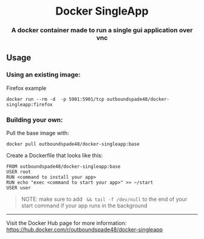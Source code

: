 <h1 align='center'> Docker SingleApp </h1>
<h3 align="center">A docker container made to run a single gui application over vnc</h3>

## Usage

### Using an existing image:
Firefox example
```
docker run --rm -d  -p 5901:5901/tcp outboundspade48/docker-singleapp:firefox
```
### Building your own:

Pull the base image with:
```
docker pull outboundspade48/docker-singleapp:base
```
Create a Dockerfile that looks like this:
```
FROM outboundspade48/docker-singleapp:base
USER root
RUN <command to install your app>
RUN echo "exec <command to start your app>" >> ~/start
USER user
```
>NOTE: make sure to add ` && tail -f /dev/null` to the end of your start command if your app runs in the background
---
Visit the Docker Hub page for more information: https://hub.docker.com/r/outboundspade48/docker-singleapp
